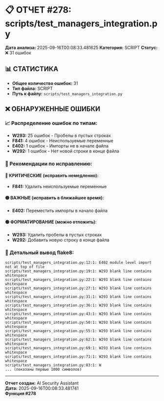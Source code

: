 # 📋 ОТЧЕТ #278: scripts/test_managers_integration.py

**Дата анализа:** 2025-09-16T00:08:33.481625
**Категория:** SCRIPT
**Статус:** ❌ 31 ошибок

## 📊 СТАТИСТИКА

- **Общее количество ошибок:** 31
- **Тип файла:** SCRIPT
- **Путь к файлу:** `scripts/test_managers_integration.py`

## ❌ ОБНАРУЖЕННЫЕ ОШИБКИ

### 📈 Распределение ошибок по типам:

- **W293:** 25 ошибок - Пробелы в пустых строках
- **F841:** 4 ошибок - Неиспользуемые переменные
- **E402:** 1 ошибок - Импорты не в начале файла
- **W292:** 1 ошибок - Нет новой строки в конце файла

### 🎯 Рекомендации по исправлению:

#### 🔴 КРИТИЧЕСКИЕ (исправить немедленно):
- **F841:** Удалить неиспользуемые переменные

#### 🟡 ВАЖНЫЕ (исправить в ближайшее время):
- **E402:** Переместить импорты в начало файла

#### 🟢 ФОРМАТИРОВАНИЕ (можно отложить):
- **W293:** Удалить пробелы в пустых строках
- **W292:** Добавить новую строку в конце файла

### 📝 Детальный вывод flake8:

```
scripts/test_managers_integration.py:12:1: E402 module level import not at top of file
scripts/test_managers_integration.py:19:1: W293 blank line contains whitespace
scripts/test_managers_integration.py:22:1: W293 blank line contains whitespace
scripts/test_managers_integration.py:27:1: W293 blank line contains whitespace
scripts/test_managers_integration.py:31:1: W293 blank line contains whitespace
scripts/test_managers_integration.py:36:1: W293 blank line contains whitespace
scripts/test_managers_integration.py:43:1: W293 blank line contains whitespace
scripts/test_managers_integration.py:50:1: W293 blank line contains whitespace
scripts/test_managers_integration.py:55:1: W293 blank line contains whitespace
scripts/test_managers_integration.py:62:1: W293 blank line contains whitespace
scripts/test_managers_integration.py:69:1: W293 blank line contains whitespace
scripts/test_managers_integration.py:71:1: W293 blank line contains whitespace
scripts/test_managers_integration.py:83:1: W
... (показаны первые 1000 символов)
```

---
**Отчет создан:** AI Security Assistant  
**Дата:** 2025-09-16T00:08:33.481741  
**Функция #278**

